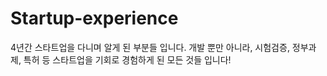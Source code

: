 # Startup-experience
4년간 스타트업을 다니며 알게 된 부분들 입니다. 개발 뿐만 아니라, 시험검증, 정부과제, 특허 등 스타트업을 기회로 경험하게 된 모든 것들 입니다!
